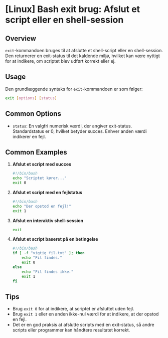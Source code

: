 # [Linux] Bash exit brug: Afslut et script eller en shell-session

## Overview
`exit`-kommandoen bruges til at afslutte et shell-script eller en shell-session. Den returnerer en exit-status til det kaldende miljø, hvilket kan være nyttigt for at indikere, om scriptet blev udført korrekt eller ej.

## Usage
Den grundlæggende syntaks for `exit`-kommandoen er som følger:

```bash
exit [options] [status]
```

## Common Options
- `status`: En valgfri numerisk værdi, der angiver exit-status. Standardstatus er 0, hvilket betyder succes. Enhver anden værdi indikerer en fejl.

## Common Examples

1. **Afslut et script med succes**
   ```bash
   #!/bin/bash
   echo "Scriptet kører..."
   exit 0
   ```

2. **Afslut et script med en fejlstatus**
   ```bash
   #!/bin/bash
   echo "Der opstod en fejl!"
   exit 1
   ```

3. **Afslut en interaktiv shell-session**
   ```bash
   exit
   ```

4. **Afslut et script baseret på en betingelse**
   ```bash
   #!/bin/bash
   if [ -f "vigtig_fil.txt" ]; then
       echo "Fil findes."
       exit 0
   else
       echo "Fil findes ikke."
       exit 1
   fi
   ```

## Tips
- Brug `exit 0` for at indikere, at scriptet er afsluttet uden fejl.
- Brug `exit 1` eller en anden ikke-nul værdi for at indikere, at der opstod en fejl.
- Det er en god praksis at afslutte scripts med en exit-status, så andre scripts eller programmer kan håndtere resultatet korrekt.